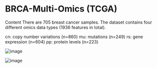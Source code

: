 # BRCA-Multi-Omics (TCGA)

Content
There are 705 breast cancer samples. The dataset contains four different omics data types (1936 features in total).

cn: copy number variations (n=860)
mu: mutations (n=249)
rs: gene expression (n=604)
pp: protein levels (n=223)

![image](https://github.com/user-attachments/assets/a43d798a-1391-4bfb-b077-b863741bf480)

![image](https://github.com/user-attachments/assets/aa654c6f-bd9a-426d-93f2-e9dd59aff607)
